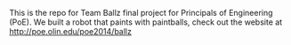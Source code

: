 This is the repo for Team Ballz final project for Principals of Engineering (PoE). We built a robot that paints with paintballs, check out the website at http://poe.olin.edu/poe2014/ballz